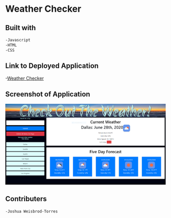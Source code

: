 # Weather Checker

## Built with
    -Javascript
    -HTML
    -CSS

## Link to Deployed Application

-[Weather Checker](https://joshuaweisbrodtorres.github.io/what-is-your-weather/)

## Screenshot of Application

![Check out the Weater!](./assets/images/weather-checker.PNG)

## Contributers 
    -Joshua Weisbrod-Torres